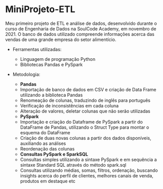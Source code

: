 # MiniProjeto-ETL
Meu primeiro projeto de ETL e análise de dados, desenvolvido durante o curso de Engenharia de Dados na SoulCode Academy, em novembro de 2021. O banco de dados utilizado compreende informações acerca das vendas de uma grande empresa do setor alimentício. 

* Ferramentas utilizadas:
  - Linguagem de programação Python
  - Bibliotecas Pandas e PySpark
 
* Metodologia:
  - **Pandas**
  - Importação de banco de dados em CSV e criação de Data Frame utilizando a biblioteca Pandas 
  - Renomeação de colunas, traduzindo de inglês para português
  - Verificação de inconsistências em cada coluna
  - Alteração de valores, deletar colunas que não serão utilizadas
  - **PySpark**
  - Importação e criação do Dataframe de PySpark a partir do DataFrame de Pandas, utilizando o Struct Type para montar o esquema do DataFrame
  - Criação de duas novas colunas a partir dos dados disponíveis, auxiliando as análises
  - Reordenação das colunas
  - **Consultas PySpark e SparkSQL**
  -  Consultas simples utilizando a sintaxe PySpark e em sequência a sintaxe Standard SQL através do método spark.sql
  -  Consultas utilizando médias, somas, filtros, ordenação, buscando insights acerca do perfil de clientes, melhores canais de venda, produtos em destaque etc 
